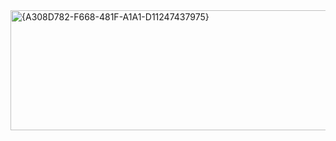 <img width="518" height="192" alt="{A308D782-F668-481F-A1A1-D11247437975}" src="https://github.com/user-attachments/assets/81cc23b6-1293-4263-b003-29c7d263a55f" />
